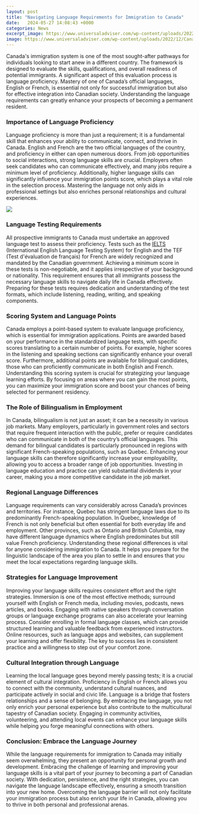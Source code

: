 ```yaml
---
layout: post
title: "Navigating Language Requirements for Immigration to Canada"
date:   2024-05-27 14:08:43 +0000
categories: News
excerpt_image: https://www.universaladviser.com/wp-content/uploads/2022/12/Canada-Language-Test-Requirements-Canadian-Visa-Eligibility-Factor-In-2023-.png
image: https://www.universaladviser.com/wp-content/uploads/2022/12/Canada-Language-Test-Requirements-Canadian-Visa-Eligibility-Factor-In-2023-.png
---
```


Canada's immigration system is one of the most sought-after pathways for individuals looking to start anew in a different country. The framework is designed to evaluate the skills, qualifications, and overall readiness of potential immigrants. A significant aspect of this evaluation process is language proficiency. Mastery of one of Canada’s official languages, English or French, is essential not only for successful immigration but also for effective integration into Canadian society. Understanding the language requirements can greatly enhance your prospects of becoming a permanent resident.
### Importance of Language Proficiency
Language proficiency is more than just a requirement; it is a fundamental skill that enhances your ability to communicate, connect, and thrive in Canada. English and French are the two official languages of the country, and proficiency in either can open numerous doors. From job opportunities to social interactions, strong language skills are crucial. Employers often seek candidates who can communicate effectively, and many jobs require a minimum level of proficiency. Additionally, higher language skills can significantly influence your immigration points score, which plays a vital role in the selection process. Mastering the language not only aids in professional settings but also enriches personal relationships and cultural experiences.

![](https://www.universaladviser.com/wp-content/uploads/2022/12/Canada-Language-Test-Requirements-Canadian-Visa-Eligibility-Factor-In-2023-.png)
### Language Testing Requirements
All prospective immigrants to Canada must undertake an approved language test to assess their proficiency. Tests such as the [IELTS](https://us.edu.vn/en/International_English_Language_Testing_System) (International English Language Testing System) for English and the TEF (Test d'évaluation de français) for French are widely recognized and mandated by the Canadian government. Achieving a minimum score in these tests is non-negotiable, and it applies irrespective of your background or nationality. This requirement ensures that all immigrants possess the necessary language skills to navigate daily life in Canada effectively. Preparing for these tests requires dedication and understanding of the test formats, which include listening, reading, writing, and speaking components.
### Scoring System and Language Points
Canada employs a point-based system to evaluate language proficiency, which is essential for immigration applications. Points are awarded based on your performance in the standardized language tests, with specific scores translating to a certain number of points. For example, higher scores in the listening and speaking sections can significantly enhance your overall score. Furthermore, additional points are available for bilingual candidates, those who can proficiently communicate in both English and French. Understanding this scoring system is crucial for strategizing your language learning efforts. By focusing on areas where you can gain the most points, you can maximize your immigration score and boost your chances of being selected for permanent residency.
### The Role of Bilingualism in Employment
In Canada, bilingualism is not just an asset; it can be a necessity in various job markets. Many employers, particularly in government roles and sectors that require frequent interaction with the public, prefer or require candidates who can communicate in both of the country’s official languages. This demand for bilingual candidates is particularly pronounced in regions with significant French-speaking populations, such as Quebec. Enhancing your language skills can therefore significantly increase your employability, allowing you to access a broader range of job opportunities. Investing in language education and practice can yield substantial dividends in your career, making you a more competitive candidate in the job market.
### Regional Language Differences
Language requirements can vary considerably across Canada’s provinces and territories. For instance, Quebec has stringent language laws due to its predominantly French-speaking population. In Quebec, knowledge of French is not only beneficial but often essential for both everyday life and employment. Other provinces, such as Ontario and British Columbia, may have different language dynamics where English predominates but still value French proficiency. Understanding these regional differences is vital for anyone considering immigration to Canada. It helps you prepare for the linguistic landscape of the area you plan to settle in and ensures that you meet the local expectations regarding language skills.
### Strategies for Language Improvement
Improving your language skills requires consistent effort and the right strategies. Immersion is one of the most effective methods; surround yourself with English or French media, including movies, podcasts, news articles, and books. Engaging with native speakers through conversation groups or language exchange programs can also accelerate your learning process. Consider enrolling in formal language classes, which can provide structured learning and valuable feedback from experienced instructors. Online resources, such as language apps and websites, can supplement your learning and offer flexibility. The key to success lies in consistent practice and a willingness to step out of your comfort zone.
### Cultural Integration through Language
Learning the local language goes beyond merely passing tests; it is a crucial element of cultural integration. Proficiency in English or French allows you to connect with the community, understand cultural nuances, and participate actively in social and civic life. Language is a bridge that fosters relationships and a sense of belonging. By embracing the language, you not only enrich your personal experience but also contribute to the multicultural tapestry of Canadian society. Engaging in community activities, volunteering, and attending local events can enhance your language skills while helping you forge meaningful connections with others.
### Conclusion: Embrace the Language Journey
While the language requirements for immigration to Canada may initially seem overwhelming, they present an opportunity for personal growth and development. Embracing the challenge of learning and improving your language skills is a vital part of your journey to becoming a part of Canadian society. With dedication, persistence, and the right strategies, you can navigate the language landscape effectively, ensuring a smooth transition into your new home. Overcoming the language barrier will not only facilitate your immigration process but also enrich your life in Canada, allowing you to thrive in both personal and professional arenas.